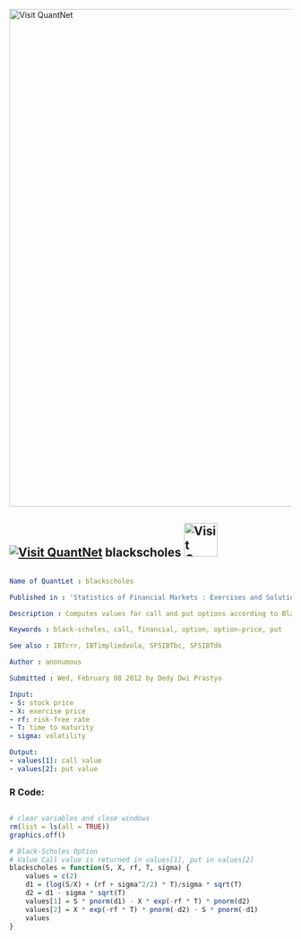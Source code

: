 
[<img src="https://github.com/QuantLet/Styleguide-and-FAQ/blob/master/pictures/banner.png" width="888" alt="Visit QuantNet">](http://quantlet.de/)

## [<img src="https://github.com/QuantLet/Styleguide-and-FAQ/blob/master/pictures/qloqo.png" alt="Visit QuantNet">](http://quantlet.de/) **blackscholes** [<img src="https://github.com/QuantLet/Styleguide-and-FAQ/blob/master/pictures/QN2.png" width="60" alt="Visit QuantNet 2.0">](http://quantlet.de/)

```yaml

Name of QuantLet : blackscholes

Published in : 'Statistics of Financial Markets : Exercises and Solutions'

Description : Computes values for call and put options according to Black Scholes.

Keywords : black-scholes, call, financial, option, option-price, put

See also : IBTcrr, IBTimpliedvola, SFSIBTbc, SFSIBTdk

Author : anonumous

Submitted : Wed, February 08 2012 by Dedy Dwi Prastyo

Input: 
- S: stock price
- X: exercise price
- rf: risk-free rate
- T: time to maturity
- sigma: volatility

Output: 
- values[1]: call value
- values[2]: put value

```


### R Code:
```r

# clear variables and close windows
rm(list = ls(all = TRUE))
graphics.off()

# Black-Scholes Option 
# Value Call value is returned in values[1], put in values[2]
blackscholes = function(S, X, rf, T, sigma) {
    values = c(2)
    d1 = (log(S/X) + (rf + sigma^2/2) * T)/sigma * sqrt(T)
    d2 = d1 - sigma * sqrt(T)
    values[1] = S * pnorm(d1) - X * exp(-rf * T) * pnorm(d2)
    values[2] = X * exp(-rf * T) * pnorm(-d2) - S * pnorm(-d1)
    values
}

```
